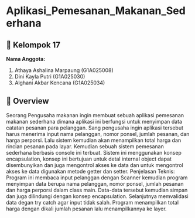 # Aplikasi_Pemesanan_Makanan_Sederhana
## 👥 Kelompok 17

**Nama Anggota:**
1. Athaya Ashalina Marpaung (G1A025008)  
2. Dini Kayla Putri (G1A025030)  
3. Alghani Akbar Kencana (G1A025034)

   
## 📝 Overview
Seorang Pengusaha makanan ingin membuat sebuah aplikasi pemesanan makanan sederhana dimana aplikasi ini berfungsi untuk menyimpan data catatan pesanan para pelanggan. Sang pengusaha ingin aplikasi tersebut harus menerima input nama pelanggan, nomor ponsel, jumlah pesanan, dan harga perporsi. Lalu sistem kemudian akan menampilkan total harga dan rincian pesanan pada layar.
Kemudian sebuah sistem pemesanan sederhana berbasis console ini terbuat. Sistem ini  menggunakan konsep encapsulation, konsep ini bertujuan untuk detal internal object dapat disembunyikan dan juga mengontrol akses ke data dan untuk mengontrol akses ke data digunakan metode getter dan setter.
Penjelasan Teknis: Program ini membaca input pelanggan dengan Scanner kemudian program menyimpan data berupa nama pelanggan, nomor ponsel, jumlah pesanan dan harga perporsi dalam class main. Data-data tersebut kemudian simpan dan juga dilindungi dengan konsep encapsulation. Selanjutnya memvalidasi data degan try catch agar input tidak salah. Program menampilkan total harga dengan dikali jumlah pesanan lalu menampilkannya ke layer.
